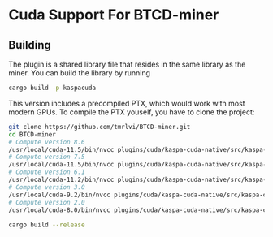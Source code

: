 # Cuda Support For BTCD-miner

## Building

The plugin is a shared library file that resides in the same library as the miner. 
You can build the library by running
```sh
cargo build -p kaspacuda
```

This version includes a precompiled PTX, which would work with most modern GPUs. To compile the PTX youself,
you have to clone the project:

```sh
git clone https://github.com/tmrlvi/BTCD-miner.git
cd BTCD-miner
# Compute version 8.6
/usr/local/cuda-11.5/bin/nvcc plugins/cuda/kaspa-cuda-native/src/kaspa-cuda.cu -std=c++11 -O3 --restrict --ptx --gpu-architecture=compute_86 --gpu-code=sm_86 -o plugins/cuda/resources/kaspa-cuda-sm86.ptx -Xptxas -O3 -Xcompiler -O3
# Compute version 7.5
/usr/local/cuda-11.5/bin/nvcc plugins/cuda/kaspa-cuda-native/src/kaspa-cuda.cu -std=c++11 -O3 --restrict --ptx --gpu-architecture=compute_75 --gpu-code=sm_75 -o plugins/cuda/resources/kaspa-cuda-sm75.ptx -Xptxas -O3 -Xcompiler -O3
# Compute version 6.1
/usr/local/cuda-11.2/bin/nvcc plugins/cuda/kaspa-cuda-native/src/kaspa-cuda.cu -std=c++11 -O3 --restrict --ptx --gpu-architecture=compute_61 --gpu-code=sm_61 -o plugins/cuda/resources/kaspa-cuda-sm61.ptx -Xptxas -O3 -Xcompiler -O3
# Compute version 3.0
/usr/local/cuda-9.2/bin/nvcc plugins/cuda/kaspa-cuda-native/src/kaspa-cuda.cu -ccbin=gcc-7 -std=c++11 -O3 --restrict --ptx --gpu-architecture=compute_30 --gpu-code=sm_30 -o plugins/cuda/resources/kaspa-cuda-sm30.ptx
# Compute version 2.0
/usr/local/cuda-8.0/bin/nvcc plugins/cuda/kaspa-cuda-native/src/kaspa-cuda.cu -ccbin=gcc-5 -std=c++11 -O3 --restrict --ptx --gpu-architecture=compute_20 --gpu-code=sm_20 -o plugins/cuda/resources/kaspa-cuda-sm20.ptx
 
cargo build --release
```
